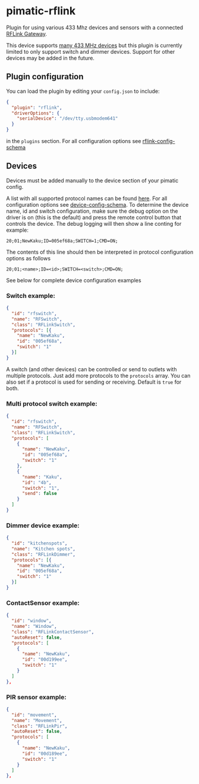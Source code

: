pimatic-rflink
=======================

Plugin for using various 433 Mhz devices and sensors with a connected
[RFLink Gateway](http://www.nemcon.nl/blog2/).

This device supports [many 433 MHz devices](http://www.nemcon.nl/blog2/2015/07/devlist)
but this plugin is currently limited to only support switch and dimmer devices. Support for other devices may be added
in the future.


Plugin configuration
------

You can load the plugin by editing your `config.json` to include:

```json
{
  "plugin": "rflink",
  "driverOptions": {
    "serialDevice": "/dev/tty.usbmodem641"
  }
}
```

in the `plugins` section. For all configuration options see [rflink-config-schema](rflink-config-schema.coffee)


Devices
------

Devices must be added manually to the device section of your pimatic config. 

A list with all supported protocol names can be found [here](https://github.com/ThibG/RFLink/blob/master/Doc/RFLink%20Protocol%20Reference.txt).
For all configuration options see [device-config-schema](device-config-schema.coffee).
To determine the device name, id and switch configuration, make sure the debug option on the driver is on (this is the 
default) and press the remote control button that controls the device. The debug logging will then show a line conting 
for example:
```
20;01;NewKaku;ID=005ef68a;SWITCH=1;CMD=ON;
```
The contents of this line should then be interpreted in protocol configuration options as follows 
```
20;01;<name>;ID=<id>;SWITCH=<switch>;CMD=ON;
```
See below for complete device configuration examples 
 
### Switch example:

```json
{
  "id": "rfswitch",
  "name": "RFSwitch",
  "class": "RFLinkSwitch",
  "protocols": [{
    "name": "NewKaku",
    "id": "005ef68a",
    "switch": "1"
  }]
}
```

A switch (and other devices) can be controlled or send to outlets with multiple protocols. Just
add more protocols to the `protocols` array. You can also set if a protocol
is used for sending or receiving. Default is `true` for both.

### Multi protocol switch example:

```json
{
  "id": "rfswitch",
  "name": "RFSwitch",
  "class": "RFLinkSwitch",
  "protocols": [
    {
      "name": "NewKaku",
      "id": "005ef68a",
      "switch": "1"
    },
    {
      "name": "Kaku",
      "id": "4b",
      "switch": "1",
      "send": false
    }
  ]
}
```

### Dimmer device example:
```json
{
  "id": "kitchenspots",
  "name": "Kitchen spots",
  "class": "RFLinkDimmer",
  "protocols": [{
    "name": "NewKaku",
    "id": "005ef68a",
    "switch": "1"
  }]
}
```

### ContactSensor example:
```json
{
  "id": "window",
  "name": "Window",
  "class": "RFLinkContactSensor",
  "autoReset": false,
  "protocols": [
    {
      "name": "NewKaku",
      "id": "00d199ee",
      "switch": "1"
    }
  ]
},
```

### PIR sensor example:
```json
{
  "id": "movement",
  "name": "Movement",
  "class": "RFLinkPir",
  "autoReset": false,
  "protocols": [
    {
      "name": "NewKaku",
      "id": "00d189ee",
      "switch": "1"
    }
  ]
},
```